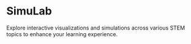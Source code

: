 # SimuLab
Explore interactive visualizations and simulations across various STEM topics to enhance your learning experience.
